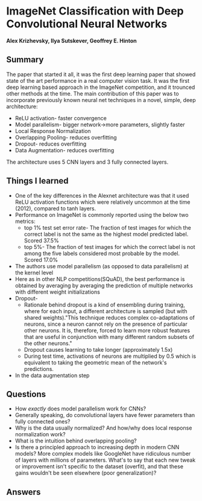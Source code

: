 # ImageNet Classification with Deep Convolutional Neural Networks
**Alex Krizhevsky, Ilya Sutskever, Geoffrey E. Hinton**

## Summary

The paper that started it all, it was the first deep learning paper that showed
state of the art performance in a real computer vision task. It was the first
deep learning based approach in the ImageNet competition, and it trounced other
methods at the time. The main contribution of this paper was to incorporate
previously known neural net techniques in a novel, simple, deep architecture:
- ReLU activation- faster convergence
- Model parallelism- bigger network->more parameters, slightly faster
- Local Response Normalization
- Overlapping Pooling- reduces overfitting
- Dropout- reduces overfitting
- Data Augmentation- reduces overfitting

The architecture uses 5 CNN layers and 3 fully connected layers.

## Things I learned

- One of the key differences in the Alexnet architecture was that it used ReLU
  activation functions which were relatively uncommon at the time (2012),
  compared to tanh layers.
- Performance on ImageNet is commonly reported using the below two metrics:
    - top 1% test set error rate- The fraction of test images for which the
      correct label is not the same as the highest model predicted label.
      Scored 37.5% 
    - top 5%- The fraction of test images for which the correct label is not
      among the five labels considered most probable by the model. Scored 17.0%
- The authors use model parallelism (as opposed to data parallelism) at the
  kernel level
- Here as in other NLP competitions(SQuAD), the best performance is obtained by
  averaging by averaging the prediction of multiple networks with different weight
  initializations
- Dropout-
    - Rationale behind dropout is a kind of ensembling during training, where for
    each input, a different architecture is sampled (but with shared
    weights)."This technique reduces complex co-adaptations of neurons, since a
    neuron cannot rely on the presence of particular other neurons. It is,
    therefore, forced to learn more robust features that are useful in
    conjunction with many different random subsets of the other neurons."
    - Dropout causes learning to take longer (approximately 1.5x)
    - During test time, activations of neurons are multiplied by 0.5 which is
      equivalent to taking the geometric mean of the network's predictions.
- In the data augmentation step

## Questions

- How *exactly* does model parallelism work for CNNs?
- Generally speaking, do convolutional layers have fewer parameters than fully
  connected ones?
- Why is the data usually normalized? And how/why does local response
  normalization work?
- What is the intuition behind overlapping pooling?
- Is there a principled approach to increasing depth in modern CNN models? More
  complex models like GoogleNet have ridiculous number of layers with millions
  of parameters. What's to say that each new tweak or improvement isn't
  specific to the dataset (overfit), and that these gains wouldn't be seen
  elsewhere (poor generalization)?

## Answers

